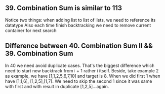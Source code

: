 ## 39. Combination Sum is similar to 113
Notice two things: when adding list to list of lists, we need to reference its datatype
Also each time finish backtracking we need to remove current container for next search

## Difference between 40. Combination Sum II && 39. Combination Sum
In 40 we need avoid duplicate cases. That's the biggest difference which need to start new backtrack from i + 1 rather i itself. Beside, take example 2 as example, we have [1,1,2,5,6,7,10] and target is 8. When we did first 1 when have [1,1,6], [1,2,5],[1,7]. We need to skip the second 1 since it was same with first and with result in duplicate [1,2,5]...again.
